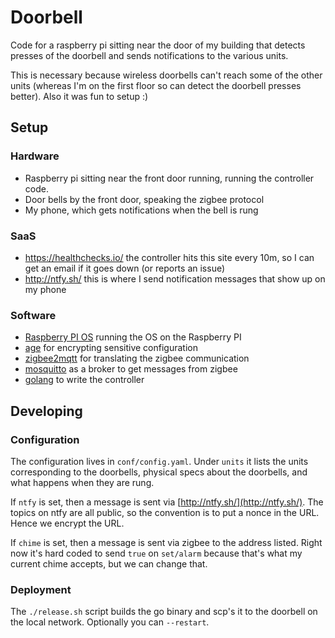 # Doorbell

Code for a raspberry pi sitting near the door of my building that detects presses of the doorbell and sends notifications to the various units.

This is necessary because wireless doorbells can't reach some of the other units (whereas I'm on the first floor so can detect the doorbell presses better). Also it was fun to setup :)

## Setup

### Hardware

- Raspberry pi sitting near the front door running, running the controller code.
- Door bells by the front door, speaking the zigbee protocol
- My phone, which gets notifications when the bell is rung


### SaaS

- https://healthchecks.io/ the controller hits this site every 10m, so I can get an email if it goes down (or reports an issue)
- http://ntfy.sh/ this is where I send notification messages that show up on my phone


### Software

- [Raspberry PI OS](https://www.raspberrypi.com/software/) running the OS on the Raspberry PI
- [age](https://github.com/FiloSottile/age) for encrypting sensitive configuration 
- [zigbee2mqtt](https://www.zigbee2mqtt.io/) for translating the zigbee communication
- [mosquitto](https://mosquitto.org/) as a broker to get messages from zigbee
- [golang](https://golang.org/) to write the controller

## Developing

### Configuration

The configuration lives in `conf/config.yaml`. Under `units` it lists the units corresponding to the doorbells, physical specs about the doorbells, and what happens when they are rung.

If `ntfy` is set, then a message is sent via [http://ntfy.sh/](http://ntfy.sh/). The topics on ntfy are all public, so the convention is to put a nonce in the URL. Hence we encrypt the URL.

If `chime` is set, then a message is sent via zigbee to the address listed. Right now it's hard coded to send `true` on `set/alarm` because that's what my current chime accepts, but we can change that.

### Deployment

The `./release.sh` script builds the go binary and scp's it to the doorbell on the local network. Optionally you can `--restart`.
